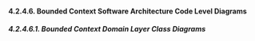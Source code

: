 ﻿#### 4.2.4.6. Bounded Context Software Architecture Code Level Diagrams ####

##### 4.2.4.6.1. Bounded Context Domain Layer Class Diagrams #####